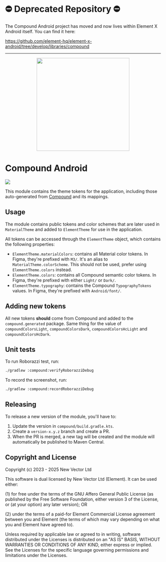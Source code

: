 # ⛔️ Deprecated Repository ⛔️

The Compound Android project has moved and now lives within Element X Android itself. You can find it here:

https://github.com/element-hq/element-x-android/tree/develop/libraries/compound

<hr /> 

<p align="center"><img src="https://compound.element.io/logo-readme.png" width="300" alt="" /></p>

# Compound Android

[![](https://img.shields.io/github/license/vector-im/compound)](https://github.com/vector-im/compound/blob/main/LICENSE)

This module contains the theme tokens for the application, including those auto-generated from [Compound](https://github.com/vector-im/compound-design-tokens) and its mappings.

## Usage

The module contains public tokens and color schemes that are later used in `MaterialTheme` and added to `ElementTheme` for use in the application.

All tokens can be accessed through the `ElementTheme` object, which contains the following properties:

* `ElementTheme.materialColors`: contains all Material color tokens. In Figma, they're prefixed with `M3/`. It's an alias to `MaterialTheme.colorScheme`. This should not be used, prefer using `ElementTheme.colors` instead.
* `ElementTheme.colors`: contains all Compound semantic color tokens. In Figma, they're prefixed with either `Light/` or `Dark/`.
* `ElementTheme.typography`: contains the Compound `TypographyTokens` values. In Figma, they're prefixed with `Android/font/`.

## Adding new tokens

All new tokens **should** come from Compound and added to the `compound.generated` package. Same thing for the value of `compoundColorsLight`, `compoundColorsDark`, `compoundColorsHcLight` and `compoundColorsHcDark`.

## Unit tests

To run Roborazzi test, run:

```bash
./gradlew :compound:verifyRoborazziDebug
```

To record the screenshot, run:

```bash
./gradlew :compound:recordRoborazziDebug
```

## Releasing

To release a new version of the module, you'll have to:

1. Update the version in `compound/build.gradle.kts`. 
2. Create a `version-x.y.z` branch and create a PR.
3. When the PR is merged, a new tag will be created and the module will automatically be published to Maven Central.

## Copyright and License

Copyright (c) 2023 - 2025 New Vector Ltd

This software is dual licensed by New Vector Ltd (Element). It can be used either:

(1) for free under the terms of the GNU Affero General Public License (as published by the Free Software Foundation, either version 3 of the License, or (at your option) any later version); OR

(2) under the terms of a paid-for Element Commercial License agreement between you and Element (the terms of which may vary depending on what you and Element have agreed to).

Unless required by applicable law or agreed to in writing, software distributed under the Licenses is distributed on an "AS IS" BASIS, WITHOUT WARRANTIES OR CONDITIONS OF ANY KIND, either express or implied. See the Licenses for the specific language governing permissions and limitations under the Licenses.

